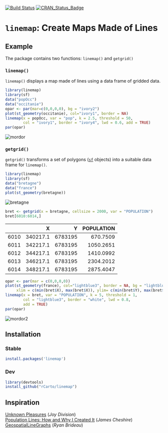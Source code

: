[![Build Status](https://travis-ci.org/rCarto/linemap.svg?branch=master)](https://travis-ci.org/rCarto/linemap)
[![CRAN_Status_Badge](https://www.r-pkg.org/badges/version-ago/linemap)](https://cran.r-project.org/package=linemap)  

# `linemap`: Create Maps Made of Lines

## Example

The package contains two functions: `linemap()` and `getgrid()`

### `linemap()` 

`linemap()` displays a map made of lines using a data frame of gridded data.

```r
library(linemap)
library(sf)
data("popOcc")
data("occitanie")
opar <- par(mar=c(0,0,0,0), bg = "ivory2")
plot(st_geometry(occitanie), col="ivory1", border = NA)
linemap(x = popOcc, var = "pop", k = 2.5, threshold = 50,
        col = "ivory1", border = "ivory4", lwd = 0.6, add = TRUE)
par(opar)
```

![mordor](https://raw.githubusercontent.com/rCarto/linemap/master/img/mordor.png)


### `getgrid()` 

`getgrid()` transforms a set of polygons ([`sf`](https://github.com/r-spatial/sf) objects) into a suitable data frame for `linemap()`. 


```r
library(linemap)
library(sf)
data("bretagne")
data("france")
plot(st_geometry(bretagne))
```
![bretagne](https://raw.githubusercontent.com/rCarto/linemap/master/img/bret.png)
```r
bret <- getgrid(x = bretagne, cellsize = 2000, var = "POPULATION")
bret[6010:6014,]
```
|     |        X|       Y| POPULATION|
|:----|--------:|-------:|----------:|
|6010 | 340217.1| 6783195|   670.7509|
|6011 | 342217.1| 6783195|  1050.2651|
|6012 | 344217.1| 6783195|  1410.0992|
|6013 | 346217.1| 6783195|  2304.2012|
|6014 | 348217.1| 6783195|  2875.4047|



```r
opar <- par(mar = c(0,0,0,0))
plot(st_geometry(france), col="lightblue3", border = NA, bg = "lightblue2",
     xlim = c(min(bret$X), max(bret$X)), ylim= c(min(bret$Y), max(bret$Y)))
linemap(x = bret, var = "POPULATION", k = 5, threshold = 1,
        col = "lightblue3", border = "white", lwd = 0.8,
        add = TRUE)
par(opar)
```

![mordor2](https://raw.githubusercontent.com/rCarto/linemap/master/img/mordor2.png)




## Installation


### Stable
```r
install.packages('linemap')
```
### Dev
```r
library(devtools)
install_github("rCarto/linemap")
```


## Inspiration 
[Unknown Pleasures](https://en.wikipedia.org/wiki/Unknown_Pleasures) (*Joy Division*)  
[Population Lines: How and Why I Created It](http://spatial.ly/2017/04/population-lines-how-and-why-i-created-it/) (*James Cheshire*)  
[GeospatialLineGraphs](https://github.com/Brideau/GeospatialLineGraphs) (*Ryan Brideau*)  
